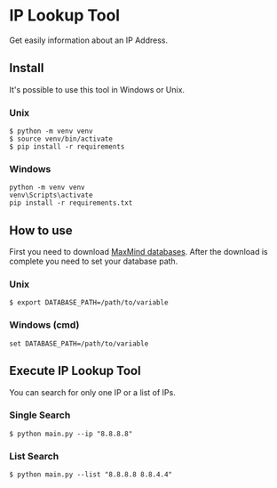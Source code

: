 # IP Lookup Tool
Get easily information about an IP Address.

## Install
It's possible to use this tool in Windows or Unix.

### Unix

```shell
$ python -m venv venv
$ source venv/bin/activate
$ pip install -r requirements
```

### Windows

```shell
python -m venv venv
venv\Scripts\activate
pip install -r requirements.txt
```

## How to use
First you need to download [MaxMind databases](https://www.maxmind.com/en/home).
After the download is complete you need to set your database path.

### Unix
```shell
$ export DATABASE_PATH=/path/to/variable
```

### Windows (cmd)
```shell
set DATABASE_PATH=/path/to/variable
```

## Execute IP Lookup Tool
You can search for only one IP or a list of IPs.

### Single Search
```shell
$ python main.py --ip "8.8.8.8"
```

### List Search
```shell
$ python main.py --list "8.8.8.8 8.8.4.4"
```
